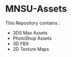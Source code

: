 # MNSU-Assets

This Repository contains :
* 3DS Max Assets
* PhotoShop Assets
* 3D FBX
* 2D Texture Maps
